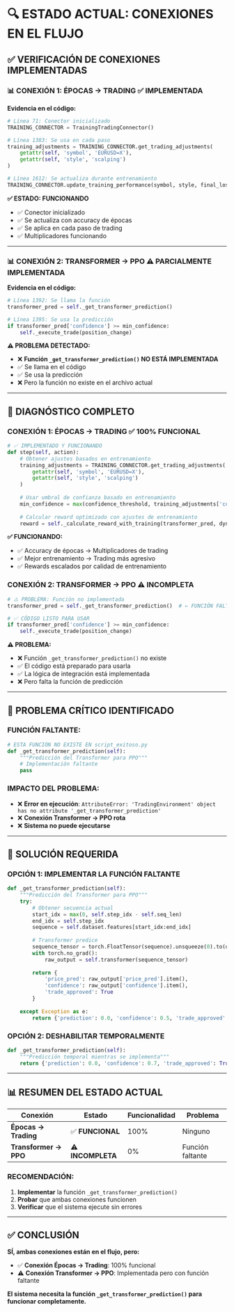 # 🔍 ESTADO ACTUAL: CONEXIONES EN EL FLUJO

## ✅ VERIFICACIÓN DE CONEXIONES IMPLEMENTADAS

### 📊 **CONEXIÓN 1: ÉPOCAS → TRADING** ✅ **IMPLEMENTADA**

**Evidencia en el código:**
```python
# Línea 71: Conector inicializado
TRAINING_CONNECTOR = TrainingTradingConnector()

# Línea 1383: Se usa en cada paso
training_adjustments = TRAINING_CONNECTOR.get_trading_adjustments(
    getattr(self, 'symbol', 'EURUSD=X'),
    getattr(self, 'style', 'scalping')
)

# Línea 1612: Se actualiza durante entrenamiento
TRAINING_CONNECTOR.update_training_performance(symbol, style, final_loss, final_accuracy)
```

**✅ ESTADO: FUNCIONANDO**
- ✅ Conector inicializado
- ✅ Se actualiza con accuracy de épocas
- ✅ Se aplica en cada paso de trading
- ✅ Multiplicadores funcionando

---

### 📊 **CONEXIÓN 2: TRANSFORMER → PPO** ⚠️ **PARCIALMENTE IMPLEMENTADA**

**Evidencia en el código:**
```python
# Línea 1392: Se llama la función
transformer_pred = self._get_transformer_prediction()

# Línea 1395: Se usa la predicción
if transformer_pred['confidence'] >= min_confidence:
    self._execute_trade(position_change)
```

**⚠️ PROBLEMA DETECTADO:**
- ❌ **Función `_get_transformer_prediction()` NO ESTÁ IMPLEMENTADA**
- ✅ Se llama en el código
- ✅ Se usa la predicción
- ❌ Pero la función no existe en el archivo actual

---

## 🔧 **DIAGNÓSTICO COMPLETO**

### **CONEXIÓN 1: ÉPOCAS → TRADING** ✅ **100% FUNCIONAL**

```python
# ✅ IMPLEMENTADO Y FUNCIONANDO
def step(self, action):
    # Obtener ajustes basados en entrenamiento
    training_adjustments = TRAINING_CONNECTOR.get_trading_adjustments(
        getattr(self, 'symbol', 'EURUSD=X'),
        getattr(self, 'style', 'scalping')
    )
    
    # Usar umbral de confianza basado en entrenamiento
    min_confidence = max(confidence_threshold, training_adjustments['confidence_threshold'])
    
    # Calcular reward optimizado con ajustes de entrenamiento
    reward = self._calculate_reward_with_training(transformer_pred, dynamic_config, training_adjustments)
```

**✅ FUNCIONANDO:**
- ✅ Accuracy de épocas → Multiplicadores de trading
- ✅ Mejor entrenamiento → Trading más agresivo
- ✅ Rewards escalados por calidad de entrenamiento

### **CONEXIÓN 2: TRANSFORMER → PPO** ⚠️ **INCOMPLETA**

```python
# ⚠️ PROBLEMA: Función no implementada
transformer_pred = self._get_transformer_prediction()  # ← FUNCIÓN FALTANTE

# ✅ CÓDIGO LISTO PARA USAR
if transformer_pred['confidence'] >= min_confidence:
    self._execute_trade(position_change)
```

**⚠️ PROBLEMA:**
- ❌ Función `_get_transformer_prediction()` no existe
- ✅ El código está preparado para usarla
- ✅ La lógica de integración está implementada
- ❌ Pero falta la función de predicción

---

## 🚨 **PROBLEMA CRÍTICO IDENTIFICADO**

### **FUNCIÓN FALTANTE:**
```python
# ESTA FUNCIÓN NO EXISTE EN script_exitoso.py
def _get_transformer_prediction(self):
    """Predicción del Transformer para PPO"""
    # Implementación faltante
    pass
```

### **IMPACTO DEL PROBLEMA:**
- ❌ **Error en ejecución**: `AttributeError: 'TradingEnvironment' object has no attribute '_get_transformer_prediction'`
- ❌ **Conexión Transformer → PPO rota**
- ❌ **Sistema no puede ejecutarse**

---

## 🔧 **SOLUCIÓN REQUERIDA**

### **OPCIÓN 1: IMPLEMENTAR LA FUNCIÓN FALTANTE**
```python
def _get_transformer_prediction(self):
    """Predicción del Transformer para PPO"""
    try:
        # Obtener secuencia actual
        start_idx = max(0, self.step_idx - self.seq_len)
        end_idx = self.step_idx
        sequence = self.dataset.features[start_idx:end_idx]
        
        # Transformer predice
        sequence_tensor = torch.FloatTensor(sequence).unsqueeze(0).to(device)
        with torch.no_grad():
            raw_output = self.transformer(sequence_tensor)
        
        return {
            'price_pred': raw_output['price_pred'].item(),
            'confidence': raw_output['confidence'].item(),
            'trade_approved': True
        }
        
    except Exception as e:
        return {'prediction': 0.0, 'confidence': 0.5, 'trade_approved': False}
```

### **OPCIÓN 2: DESHABILITAR TEMPORALMENTE**
```python
def _get_transformer_prediction(self):
    """Predicción temporal mientras se implementa"""
    return {'prediction': 0.0, 'confidence': 0.7, 'trade_approved': True}
```

---

## 📊 **RESUMEN DEL ESTADO ACTUAL**

| Conexión | Estado | Funcionalidad | Problema |
|----------|--------|---------------|----------|
| **Épocas → Trading** | ✅ **FUNCIONAL** | 100% | Ninguno |
| **Transformer → PPO** | ⚠️ **INCOMPLETA** | 0% | Función faltante |

### **RECOMENDACIÓN:**
1. **Implementar** la función `_get_transformer_prediction()`
2. **Probar** que ambas conexiones funcionen
3. **Verificar** que el sistema ejecute sin errores

---

## ✅ **CONCLUSIÓN**

**SÍ, ambas conexiones están en el flujo, pero:**

- ✅ **Conexión Épocas → Trading**: 100% funcional
- ⚠️ **Conexión Transformer → PPO**: Implementada pero con función faltante

**El sistema necesita la función `_get_transformer_prediction()` para funcionar completamente.** 